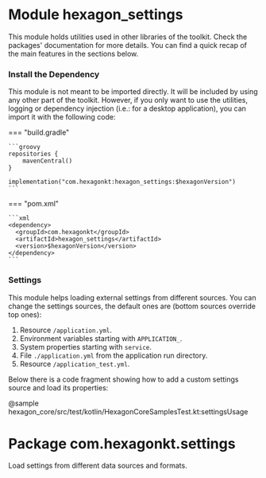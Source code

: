 
# Module hexagon_settings

This module holds utilities used in other libraries of the toolkit. Check the packages'
documentation for more details. You can find a quick recap of the main features in the sections
below.

### Install the Dependency

This module is not meant to be imported directly. It will be included by using any other part of the
toolkit. However, if you only want to use the utilities, logging or dependency injection (i.e.: for
a desktop application), you can import it with the following code:

=== "build.gradle"

    ```groovy
    repositories {
        mavenCentral()
    }

    implementation("com.hexagonkt:hexagon_settings:$hexagonVersion")
    ```

=== "pom.xml"

    ```xml
    <dependency>
      <groupId>com.hexagonkt</groupId>
      <artifactId>hexagon_settings</artifactId>
      <version>$hexagonVersion</version>
    </dependency>
    ```

### Settings

This module helps loading external settings from different sources. You can change the settings
sources, the default ones are (bottom sources override top ones):

1. Resource `/application.yml`.
2. Environment variables starting with `APPLICATION_`.
3. System properties starting with `service`.
4. File `./application.yml` from the application run directory.
5. Resource `/application_test.yml`.

Below there is a code fragment showing how to add a custom settings source and load its properties:

@sample hexagon_core/src/test/kotlin/HexagonCoreSamplesTest.kt:settingsUsage

# Package com.hexagonkt.settings

Load settings from different data sources and formats.

